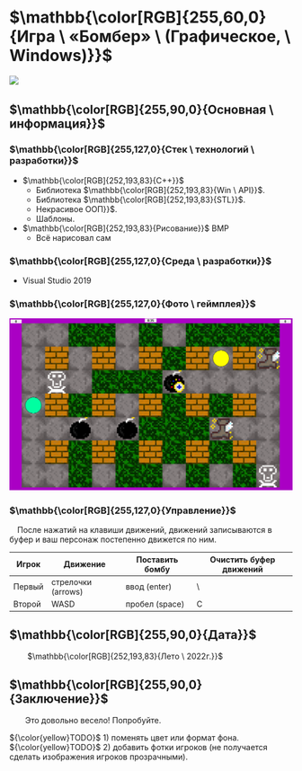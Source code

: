 ﻿# $\mathbb{\color[RGB]{255,60,0}{Игра \ «Бомбер» \ (Графическое, \ Windows)}}$

[<img src="Info/I_Icon.ico" width="160"/>](Info/I_Icon.ico)

## $\mathbb{\color[RGB]{255,90,0}{Основная \ информация}}$

### $\mathbb{\color[RGB]{255,127,0}{Стек \ технологий \ разработки}}$

- $\mathbb{\color[RGB]{252,193,83}{C++}}$
	+ Библиотека $\mathbb{\color[RGB]{252,193,83}{Win \ API}}$.
	+ Библиотека $\mathbb{\color[RGB]{252,193,83}{STL}}$.
	+ Некрасивое ООП}}$.
	+ Шаблоны.
- $\mathbb{\color[RGB]{252,193,83}{Рисование}}$ BMP
	+ Всё нарисовал сам

### $\mathbb{\color[RGB]{255,127,0}{Среда \ разработки}}$

- Visual Studio 2019

### $\mathbb{\color[RGB]{255,127,0}{Фото \ геймплея}}$

[<img src="Info/in_game.jpg" width="600"/>](Info/in_game.jpg)

### $\mathbb{\color[RGB]{255,127,0}{Управление}}$
&emsp;После нажатий на клавиши движений, движений записываются в буфер и ваш персонаж постепенно движется по ним.

|Игрок|Движение|Поставить бомбу|Очистить буфер движений|
|-|-|-|-|
|Первый|стрелочки (arrows)|ввод (enter)|\\ |
|Второй|WASD|пробел (space)|C|

## $\mathbb{\color[RGB]{255,90,0}{Дата}}$

&emsp;&emsp; $\mathbb{\color[RGB]{252,193,83}{Лето \ 2022г.}}$

## $\mathbb{\color[RGB]{255,90,0}{Заключение}}$

&emsp;&emsp;Это довольно весело! Попробуйте.

 ${\color{yellow}TODO}$ 1) поменять цвет или формат фона.\
 ${\color{yellow}TODO}$ 2) добавить фотки игроков (не получается сделать изображения игроков прозрачными).